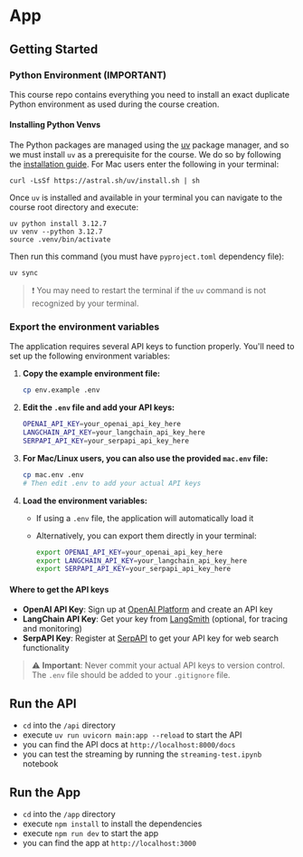 # App

## Getting Started

### Python Environment (IMPORTANT)

This course repo contains everything you need to install an exact duplicate Python environment as used during the course creation.

#### Installing Python Venvs

The Python packages are managed using the [uv](https://github.com/astral-sh/uv) package manager, and so we must install `uv` as a prerequisite for the course. We do so by following the [installation guide](https://docs.astral.sh/uv/#getting-started). For Mac users enter the following in your terminal:

```
curl -LsSf https://astral.sh/uv/install.sh | sh
```

Once `uv` is installed and available in your terminal you can navigate to the course root directory and execute:

```
uv python install 3.12.7
uv venv --python 3.12.7
source .venv/bin/activate
```

Then run this command (you must have `pyproject.toml` dependency file):
```
uv sync
```

>❗️ You may need to restart the terminal if the `uv` command is not recognized by your terminal.


### Export the environment variables 

The application requires several API keys to function properly. You'll need to set up the following environment variables:

1. **Copy the example environment file:**

   ```bash
   cp env.example .env
   ```

2. **Edit the `.env` file and add your API keys:**

   ```bash
   OPENAI_API_KEY=your_openai_api_key_here
   LANGCHAIN_API_KEY=your_langchain_api_key_here
   SERPAPI_API_KEY=your_serpapi_api_key_here
   ```

3. **For Mac/Linux users, you can also use the provided `mac.env` file:**

   ```bash
   cp mac.env .env
   # Then edit .env to add your actual API keys
   ```

4. **Load the environment variables:**
   - If using a `.env` file, the application will automatically load it
   - Alternatively, you can export them directly in your terminal:

     ```bash
     export OPENAI_API_KEY=your_openai_api_key_here
     export LANGCHAIN_API_KEY=your_langchain_api_key_here
     export SERPAPI_API_KEY=your_serpapi_api_key_here
     ```

#### Where to get the API keys

- **OpenAI API Key**: Sign up at [OpenAI Platform](https://platform.openai.com/) and create an API key
- **LangChain API Key**: Get your key from [LangSmith](https://smith.langchain.com/) (optional, for tracing and monitoring)
- **SerpAPI Key**: Register at [SerpAPI](https://serpapi.com/) to get your API key for web search functionality

> ⚠️ **Important**: Never commit your actual API keys to version control. The `.env` file should be added to your `.gitignore` file.


## Run the API

* `cd` into the `/api` directory
* execute `uv run uvicorn main:app --reload` to start the API
* you can find the API docs at `http://localhost:8000/docs`
* you can test the streaming by running the `streaming-test.ipynb` notebook

## Run the App

* `cd` into the `/app` directory
* execute `npm install` to install the dependencies
* execute `npm run dev` to start the app
* you can find the app at `http://localhost:3000`
